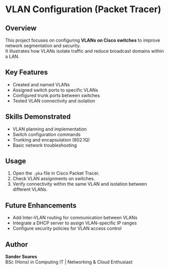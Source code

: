 # VLAN Configuration (Packet Tracer)

## Overview
This project focuses on configuring **VLANs on Cisco switches** to improve network segmentation and security.  
It illustrates how VLANs isolate traffic and reduce broadcast domains within a LAN.

## Key Features
- Created and named VLANs  
- Assigned switch ports to specific VLANs  
- Configured trunk ports between switches  
- Tested VLAN connectivity and isolation

## Skills Demonstrated
- VLAN planning and implementation  
- Switch configuration commands  
- Trunking and encapsulation (802.1Q)  
- Basic network troubleshooting  

## Usage
1. Open the `.pka` file in Cisco Packet Tracer.  
2. Check VLAN assignments on switches.  
3. Verify connectivity within the same VLAN and isolation between different VLANs.  

## Future Enhancements
- Add Inter-VLAN routing for communication between VLANs  
- Integrate a DHCP server to assign VLAN-specific IP ranges  
- Configure security policies for VLAN access control  

## Author
**Sander Soares**  
BSc (Hons) in Computing IT | Networking & Cloud Enthusiast 
